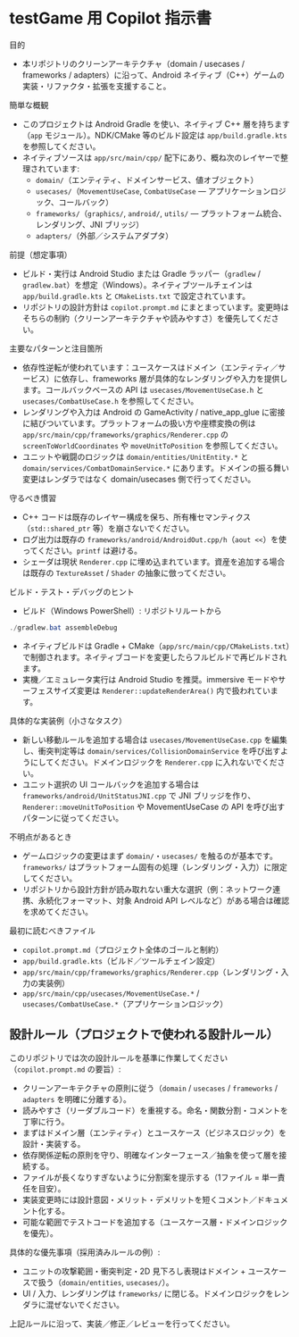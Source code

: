 <!--
このファイルは `testGame` リポジトリで作業する AI コーディングエージェント向けの手引きです。
短く（20〜50行程度）まとめ、具体的なファイルやパターンを参照してください。
-->

# testGame 用 Copilot 指示書

目的
- 本リポジトリのクリーンアーキテクチャ（domain / usecases / frameworks / adapters）に沿って、Android ネイティブ（C++）ゲームの実装・リファクタ・拡張を支援すること。

簡単な概観
- このプロジェクトは Android Gradle を使い、ネイティブ C++ 層を持ちます（`app` モジュール）。NDK/CMake 等のビルド設定は `app/build.gradle.kts` を参照してください。
- ネイティブソースは `app/src/main/cpp/` 配下にあり、概ね次のレイヤーで整理されています:
  - `domain/`（エンティティ、ドメインサービス、値オブジェクト）
  - `usecases/`（`MovementUseCase`, `CombatUseCase` — アプリケーションロジック、コールバック）
  - `frameworks/`（`graphics/`, `android/`, `utils/` — プラットフォーム統合、レンダリング、JNI ブリッジ）
  - `adapters/`（外部／システムアダプタ）

前提（想定事項）
- ビルド・実行は Android Studio または Gradle ラッパー（`gradlew` / `gradlew.bat`）を想定（Windows）。ネイティブツールチェインは `app/build.gradle.kts` と `CMakeLists.txt` で設定されています。
- リポジトリの設計方針は `copilot.prompt.md` にまとまっています。変更時はそちらの制約（クリーンアーキテクチャや読みやすさ）を優先してください。

主要なパターンと注目箇所
- 依存性逆転が使われています：ユースケースはドメイン（エンティティ／サービス）に依存し、frameworks 層が具体的なレンダリングや入力を提供します。コールバックベースの API は `usecases/MovementUseCase.h` と `usecases/CombatUseCase.h` を参照してください。
- レンダリングや入力は Android の GameActivity / native_app_glue に密接に結びついています。プラットフォームの扱い方や座標変換の例は `app/src/main/cpp/frameworks/graphics/Renderer.cpp` の `screenToWorldCoordinates` や `moveUnitToPosition` を参照してください。
- ユニットや戦闘のロジックは `domain/entities/UnitEntity.*` と `domain/services/CombatDomainService.*` にあります。ドメインの振る舞い変更はレンダラではなく domain/usecases 側で行ってください。

守るべき慣習
- C++ コードは既存のレイヤー構成を保ち、所有権セマンティクス（`std::shared_ptr` 等）を崩さないでください。
- ログ出力は既存の `frameworks/android/AndroidOut.cpp/h`（`aout <<`）を使ってください。`printf` は避ける。
- シェーダは現状 `Renderer.cpp` に埋め込まれています。資産を追加する場合は既存の `TextureAsset` / `Shader` の抽象に倣ってください。

ビルド・テスト・デバッグのヒント
- ビルド（Windows PowerShell）: リポジトリルートから

```powershell
./gradlew.bat assembleDebug
```

- ネイティブビルドは Gradle + CMake（`app/src/main/cpp/CMakeLists.txt`）で制御されます。ネイティブコードを変更したらフルビルドで再ビルドされます。
- 実機／エミュレータ実行は Android Studio を推奨。immersive モードやサーフェスサイズ変更は `Renderer::updateRenderArea()` 内で扱われています。

具体的な実装例（小さなタスク）
- 新しい移動ルールを追加する場合は `usecases/MovementUseCase.cpp` を編集し、衝突判定等は `domain/services/CollisionDomainService` を呼び出すようにしてください。ドメインロジックを `Renderer.cpp` に入れないでください。
- ユニット選択の UI コールバックを追加する場合は `frameworks/android/UnitStatusJNI.cpp` で JNI ブリッジを作り、`Renderer::moveUnitToPosition` や MovementUseCase の API を呼び出すパターンに従ってください。

不明点があるとき
- ゲームロジックの変更はまず `domain/`・`usecases/` を触るのが基本です。`frameworks/` はプラットフォーム固有の処理（レンダリング・入力）に限定してください。
- リポジトリから設計方針が読み取れない重大な選択（例：ネットワーク連携、永続化フォーマット、対象 Android API レベルなど）がある場合は確認を求めてください。

最初に読むべきファイル
- `copilot.prompt.md`（プロジェクト全体のゴールと制約）
- `app/build.gradle.kts`（ビルド／ツールチェイン設定）
- `app/src/main/cpp/frameworks/graphics/Renderer.cpp`（レンダリング・入力の実装例）
- `app/src/main/cpp/usecases/MovementUseCase.*` / `usecases/CombatUseCase.*`（アプリケーションロジック）

## 設計ルール（プロジェクトで使われる設計ルール）

このリポジトリでは次の設計ルールを基準に作業してください（`copilot.prompt.md` の要旨）:

- クリーンアーキテクチャの原則に従う（`domain` / `usecases` / `frameworks` / `adapters` を明確に分離する）。
- 読みやすさ（リーダブルコード）を重視する。命名・関数分割・コメントを丁寧に行う。
- まずはドメイン層（エンティティ）とユースケース（ビジネスロジック）を設計・実装する。
- 依存関係逆転の原則を守り、明確なインターフェース／抽象を使って層を接続する。
- ファイルが長くなりすぎないように分割案を提示する（1ファイル = 単一責任を目安）。
- 実装変更時には設計意図・メリット・デメリットを短くコメント／ドキュメント化する。
- 可能な範囲でテストコードを追加する（ユースケース層・ドメインロジックを優先）。

具体的な優先事項（採用済みルールの例）:
- ユニットの攻撃範囲・衝突判定・2D 見下ろし表現はドメイン + ユースケースで扱う（`domain/entities`, `usecases/`）。
- UI / 入力、レンダリングは `frameworks/` に閉じる。ドメインロジックをレンダラに混ぜないでください。

上記ルールに沿って、実装／修正／レビューを行ってください。
